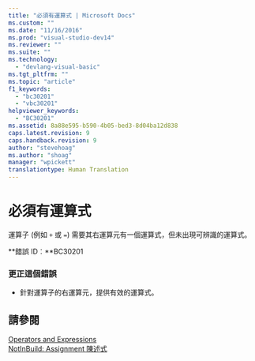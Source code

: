 ```yaml
---
title: "必須有運算式 | Microsoft Docs"
ms.custom: ""
ms.date: "11/16/2016"
ms.prod: "visual-studio-dev14"
ms.reviewer: ""
ms.suite: ""
ms.technology: 
  - "devlang-visual-basic"
ms.tgt_pltfrm: ""
ms.topic: "article"
f1_keywords: 
  - "bc30201"
  - "vbc30201"
helpviewer_keywords: 
  - "BC30201"
ms.assetid: 8a88e595-b590-4b05-bed3-8d04ba12d838
caps.latest.revision: 9
caps.handback.revision: 9
author: "stevehoag"
ms.author: "shoag"
manager: "wpickett"
translationtype: Human Translation
---
```

# 必須有運算式
運算子 \(例如 `+` 或 `=`\) 需要其右運算元有一個運算式，但未出現可辨識的運算式。  
  
 **錯誤 ID︰**BC30201  
  
### 更正這個錯誤  
  
-   針對運算子的右運算元，提供有效的運算式。  
  
## 請參閱  
 [Operators and Expressions](../../visual-basic/programming-guide/language-features/operators-and-expressions/index.md)   
 [NotInBuild: Assignment 陳述式](http://msdn.microsoft.com/zh-tw/eb4f91e9-fbbf-45ca-b21d-e8ae069de4f9)
